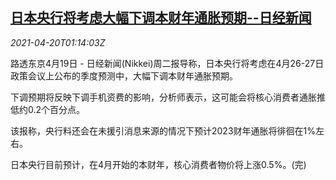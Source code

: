 <!--1618882263000-->
[日本央行将考虑大幅下调本财年通胀预期--日经新闻](https://cn.reuters.com/article/jp-nikkei-cen-inflation-forecast-0420-idCNKBS2C703R)
------

<div><i>2021-04-20T01:14:03Z</i></div><p>路透东京4月19日 - 日经新闻(Nikkei)周二报导称，日本央行将考虑在4月26-27日政策会议上公布的季度预测中，大幅下调本财年通胀预期。</p><p>下调预期将反映下调手机资费的影响，分析师表示，这可能会将核心消费者通胀推低约0.2个百分点。</p><p>该报称，央行料还会在未援引消息来源的情况下预计2023财年通胀将徘徊在1%左右。</p><p>日本央行目前预计，在4月开始的本财年，核心消费者物价将上涨0.5%。(完)</p>
